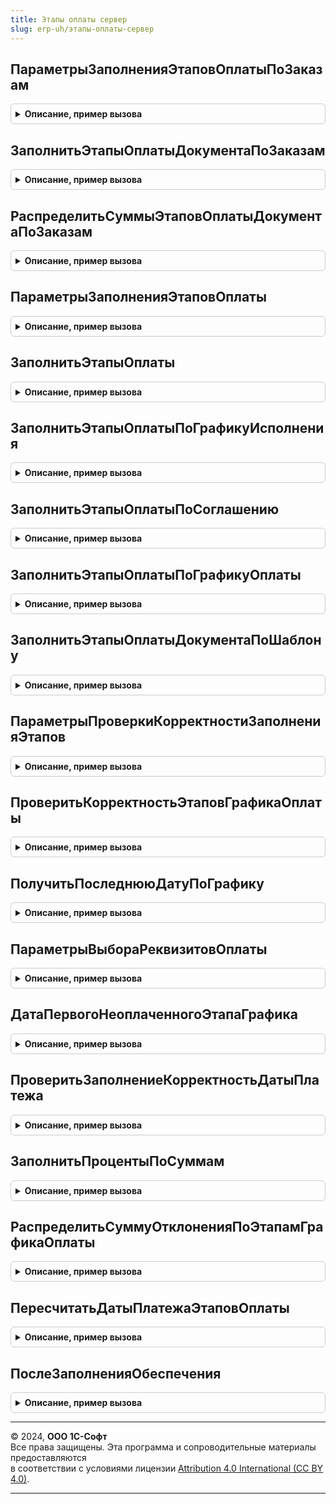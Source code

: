 ```yaml
---
title: Этапы оплаты сервер
slug: erp-uh/этапы-оплаты-сервер
---
```



## ПараметрыЗаполненияЭтаповОплатыПоЗаказам
<details style="margin: 1em 0; padding: 0.5em; border: 1px solid #ccc; border-radius: 6px;">

<summary style="font-weight: bold; cursor: pointer;">Описание, пример вызова</summary>

```bsl

// Возвращает структуру с параметрами заполнения этапов оплаты по заказам.
//
// Возвращаемое значение:
//  Структура - Параметры заполнения этапов оплаты:
// * ДатаЗаказа                     - Дата - Дата заказа, если есть.
// * ДатаСогласования               - Дата - Дата заказа, если есть.
// * ДатаОтгрузки                   - Дата, ТаблицаЗначений -
// * СрокПереходаПраваСобственности - Число - Срок перехода права собственности из соглашения.
// * Соглашение                     - СправочникСсылка.СоглашенияСКлиентами, СправочникСсылка.СоглашенияСПоставщиками - Соглашение, если есть
// * СуммаОплаты                    - Число - Общая сумма к оплате, без учета залога.
// * СуммаЗалога                    - Число - Сумма залога за тару.
//
Функция ПараметрыЗаполненияЭтаповОплатыПоЗаказам() Экспорт
```

Пример вызова
```bsl
Результат = ЭтапыОплатыСервер.ПараметрыЗаполненияЭтаповОплатыПоЗаказам() 
```
</details>

## ЗаполнитьЭтапыОплатыДокументаПоЗаказам
<details style="margin: 1em 0; padding: 0.5em; border: 1px solid #ccc; border-radius: 6px;">

<summary style="font-weight: bold; cursor: pointer;">Описание, пример вызова</summary>

```bsl

// Заполняет ТЧ ЭтапыГрафикаОплаты по переданной структуре параметров.
//
// Параметры:
//  ЭтапыГрафикаОплаты - ТаблицаЗначений - Таблица этапов для заполнения.
//  Параметры - см. ПараметрыЗаполненияЭтаповОплатыПоЗаказам
//
Процедура ЗаполнитьЭтапыОплатыДокументаПоЗаказам(ЭтапыГрафикаОплаты, Параметры) Экспорт
```

Пример вызова
```bsl
ЭтапыОплатыСервер.ЗаполнитьЭтапыОплатыДокументаПоЗаказам(ЭтапыГрафикаОплаты, Параметры) 
```
</details>

## РаспределитьСуммыЭтаповОплатыДокументаПоЗаказам
<details style="margin: 1em 0; padding: 0.5em; border: 1px solid #ccc; border-radius: 6px;">

<summary style="font-weight: bold; cursor: pointer;">Описание, пример вызова</summary>

```bsl

// Распределяет суммы документа по процентам графика
//
// Параметры:
//  ЭтапыГрафикаОплаты -ТаблицаЗначений - Этапы графика оплаты.
//  Параметры - см. ПараметрыЗаполненияЭтаповОплатыПоЗаказам
//
Процедура РаспределитьСуммыЭтаповОплатыДокументаПоЗаказам(ЭтапыГрафикаОплаты, Параметры) Экспорт
```

Пример вызова
```bsl
ЭтапыОплатыСервер.РаспределитьСуммыЭтаповОплатыДокументаПоЗаказам(ЭтапыГрафикаОплаты, Параметры) 
```
</details>

## ПараметрыЗаполненияЭтаповОплаты
<details style="margin: 1em 0; padding: 0.5em; border: 1px solid #ccc; border-radius: 6px;">

<summary style="font-weight: bold; cursor: pointer;">Описание, пример вызова</summary>

```bsl

// Возвращает структуру с параметрами заполнения этапов оплаты по соглашению, графику оплаты или по умолчанию.
//
// Возвращаемое значение:
//  Структура - Параметры заполнения этапов оплаты:
// * ДатаЗаказа                     - Дата - Дата заказа, если есть.
// * ДатаСогласования               - Дата - Дата заказа, если есть.
// * ДатаОтгрузки                   - Дата, ТаблицаЗначений - Общая дата отгрузки или таблица значений с колонками "ДатаОтгрузки","СуммаПлатежа" и "СуммаЗалогаЗаТару".
// * СрокПереходаПраваСобственности - Число - Срок перехода права собственности из соглашения.
// * Соглашение                     - СправочникСсылка.СоглашенияСКлиентами, СправочникСсылка.СоглашенияСПоставщиками - Соглашение, если есть
// * СуммаОплаты                    - Число - Общая сумма к оплате, без учета залога.
// * СуммаЗалога                    - Число - Сумма залога за тару.
//
Функция ПараметрыЗаполненияЭтаповОплаты() Экспорт
```

Пример вызова
```bsl
Результат = ЭтапыОплатыСервер.ПараметрыЗаполненияЭтаповОплаты() 
```
</details>

## ЗаполнитьЭтапыОплаты
<details style="margin: 1em 0; padding: 0.5em; border: 1px solid #ccc; border-radius: 6px;">

<summary style="font-weight: bold; cursor: pointer;">Описание, пример вызова</summary>

```bsl

// Заполняет этапы графика оплаты или распределяет уже заполненную сумму в документах продажи.
//
// Параметры:
// 		ЭтапыГрафикаОплаты - ТаблицаЗначений - таблица этапов оплаты.
// 		ПараметрыЗаполнения - см. ПараметрыЗаполненияЭтаповОплаты
//
Процедура ЗаполнитьЭтапыОплаты(ЭтапыГрафикаОплаты, ПараметрыЗаполнения) Экспорт
```

Пример вызова
```bsl
ЭтапыОплатыСервер.ЗаполнитьЭтапыОплаты(ЭтапыГрафикаОплаты, ПараметрыЗаполнения) 
```
</details>

## ЗаполнитьЭтапыОплатыПоГрафикуИсполнения
<details style="margin: 1em 0; padding: 0.5em; border: 1px solid #ccc; border-radius: 6px;">

<summary style="font-weight: bold; cursor: pointer;">Описание, пример вызова</summary>

```bsl

// Заполняет этапы графика оплаты в документе по графику исполнения договора.
//
// Параметры:
// 		ЭтапыГрафикаОплаты - ТаблицаЗначений - таблица этапов оплаты.
// 		ПараметрыЗаполнения - см. ПараметрыЗаполненияЭтаповОплаты
//
Процедура ЗаполнитьЭтапыОплатыПоГрафикуИсполнения(ЭтапыГрафикаОплаты, ПараметрыЗаполнения) Экспорт
```

Пример вызова
```bsl
ЭтапыОплатыСервер.ЗаполнитьЭтапыОплатыПоГрафикуИсполнения(ЭтапыГрафикаОплаты, ПараметрыЗаполнения) 
```
</details>

## ЗаполнитьЭтапыОплатыПоСоглашению
<details style="margin: 1em 0; padding: 0.5em; border: 1px solid #ccc; border-radius: 6px;">

<summary style="font-weight: bold; cursor: pointer;">Описание, пример вызова</summary>

```bsl

// Заполняет этапы графика оплаты в документе по графику указанном в соглашении.
//
// Параметры:
// 		ЭтапыГрафикаОплаты - ТаблицаЗначений - таблица этапов оплаты.
// 		ПараметрыЗаполнения - см. ПараметрыЗаполненияЭтаповОплаты
//
Процедура ЗаполнитьЭтапыОплатыПоСоглашению(ЭтапыГрафикаОплаты, ПараметрыЗаполнения) Экспорт
```

Пример вызова
```bsl
ЭтапыОплатыСервер.ЗаполнитьЭтапыОплатыПоСоглашению(ЭтапыГрафикаОплаты, ПараметрыЗаполнения) 
```
</details>

## ЗаполнитьЭтапыОплатыПоГрафикуОплаты
<details style="margin: 1em 0; padding: 0.5em; border: 1px solid #ccc; border-radius: 6px;">

<summary style="font-weight: bold; cursor: pointer;">Описание, пример вызова</summary>

```bsl

// Заполняет этапы графика оплаты в документе по графику оплаты указанном в соглашении.
//
// Параметры:
// 		ЭтапыГрафикаОплаты - ТаблицаЗначений - таблица этапов оплаты.
// 		ПараметрыЗаполнения - см. ПараметрыЗаполненияЭтаповОплаты
//
Процедура ЗаполнитьЭтапыОплатыПоГрафикуОплаты(ЭтапыГрафикаОплаты, ПараметрыЗаполнения) Экспорт
```

Пример вызова
```bsl
ЭтапыОплатыСервер.ЗаполнитьЭтапыОплатыПоГрафикуОплаты(ЭтапыГрафикаОплаты, ПараметрыЗаполнения) 
```
</details>

## ЗаполнитьЭтапыОплатыДокументаПоШаблону
<details style="margin: 1em 0; padding: 0.5em; border: 1px solid #ccc; border-radius: 6px;">

<summary style="font-weight: bold; cursor: pointer;">Описание, пример вызова</summary>

```bsl

// Заполняет этапы графика оплаты в документе по переданному шаблону.
//
// Параметры:
// 		ЭтапыГрафикаОплаты - ТаблицаЗначений - таблица этапов оплаты.
// 		ПараметрыЗаполнения - см. ПараметрыЗаполненияЭтаповОплаты
//
Процедура ЗаполнитьЭтапыОплатыДокументаПоШаблону(ЭтапыГрафикаОплаты, ПараметрыЗаполнения) Экспорт
```

Пример вызова
```bsl
ЭтапыОплатыСервер.ЗаполнитьЭтапыОплатыДокументаПоШаблону(ЭтапыГрафикаОплаты, ПараметрыЗаполнения) 
```
</details>

## ПараметрыПроверкиКорректностиЗаполненияЭтапов
<details style="margin: 1em 0; padding: 0.5em; border: 1px solid #ccc; border-radius: 6px;">

<summary style="font-weight: bold; cursor: pointer;">Описание, пример вызова</summary>

```bsl

// Параметры проверки корректности заполнения этапов.
//
// Возвращаемое значение:
//  Структура - Параметры проверки корректности заполнения этапов:
// * ДатаОтгрузки                     - Дата, ТаблицаЗначений - Единая дата отгрузки или таблица с колонками "ДатаОтгрузки", "СуммаПлатежа" и "СуммаЗалогаЗаТару".
// * Дата                             - Дата - Дата документа.
// * Валюта                           - СправочникСсылка.Валюты - Валюта оплаты.
// * ЭтоЗаказ                         - Булево - Это заказ.
// * НакладнаяИсточникГрафика         - Булево - Это накладная на основании заказа.
// * НадписьЭтапыОплаты               - Строка - Путь к реквизиту формы "НадписьЭтапыОплаты", если есть.
// * СуммаОплатыПоДокументу           - Число - сумма документа, в котором необходимо осуществить проверку
// * СуммаЗалогаПоДокументу           - Число - сумма залога по документу, в котором необходимо осуществить проверку
// * ИмяКолонкиДатаОтгрузки           - Строка - Имя колонки, содержащей даты отгрузки в ТЧ, если параметр ДатаОтгрузки содержит ТЧ.
//
Функция ПараметрыПроверкиКорректностиЗаполненияЭтапов() Экспорт
```

Пример вызова
```bsl
Результат = ЭтапыОплатыСервер.ПараметрыПроверкиКорректностиЗаполненияЭтапов() 
```
</details>

## ПроверитьКорректностьЭтаповГрафикаОплаты
<details style="margin: 1em 0; padding: 0.5em; border: 1px solid #ccc; border-radius: 6px;">

<summary style="font-weight: bold; cursor: pointer;">Описание, пример вызова</summary>

```bsl

// Проверяет корректность заполнения этапов графика оплаты в документе
//
// Параметры:
// ЭтапыГрафикаОплаты               - ТаблицаЗначений - Таблица этапов оплаты для проверки.
// Отказ                            - Булево - Флаг отказа от записи документа
// СтруктураПараметров              - см. ПараметрыПроверкиКорректностиЗаполненияЭтапов
// УпрощенныйРежимДиалога           - Булево - флаг, указывающий на использование простого диалога ввода этапов оплаты.
// ПривязыватьСообщенияКГиперссылке - Булево - флаг, говорящий о том что проверка происходит на форме и сообщения надо привязывать к надписи графика этапов оплаты.
//
Процедура ПроверитьКорректностьЭтаповГрафикаОплаты(Знач ЭтапыГрафикаОплаты, Экспорт
```

Пример вызова
```bsl
ЭтапыОплатыСервер.ПроверитьКорректностьЭтаповГрафикаОплаты(ЭтапыГрафикаОплаты, );
```
</details>

## ПолучитьПоследнююДатуПоГрафику
<details style="margin: 1em 0; padding: 0.5em; border: 1px solid #ccc; border-radius: 6px;">

<summary style="font-weight: bold; cursor: pointer;">Описание, пример вызова</summary>

```bsl

// Возвращает дату последнего этапа по графику.
//
// Параметры:
// 	ДатаОтгрузки                   - Дата - дата отгрузки.
// 	Соглашение                     - СправочникСсылка.СоглашенияСПоставщиками, СправочникСсылка.СоглашенияСКлиентами - Соглашение.
// 	ГрафикОплаты                   - СправочникСсылка.ГрафикиОплаты - График оплаты, если есть.
// 	ДатаЗаказа                     - Дата - дата заказа.
// 	ДатаСогласования               - Дата - дата согласования заказа.
// 	ДатаПереходаПраваСобственности - Дата - дата перехода права собственности
//
// Возвращаемое значение:
// 	Дата - Последняя дата по графику с учетом календаря.
//
Функция ПолучитьПоследнююДатуПоГрафику(ДатаОтгрузки, Экспорт
```

Пример вызова
```bsl
Результат = ЭтапыОплатыСервер.ПолучитьПоследнююДатуПоГрафику(ДатаОтгрузки, );
```
</details>

## ПараметрыВыбораРеквизитовОплаты
<details style="margin: 1em 0; padding: 0.5em; border: 1px solid #ccc; border-radius: 6px;">

<summary style="font-weight: bold; cursor: pointer;">Описание, пример вызова</summary>

```bsl

// Возвращает структуру с параметрами выбора реквизитов оплаты для передачи во внешние формы.
//
// Параметры:
// 		ОбъектМетаданных - ОбъектМетаданных - объект метаданных, по которому нужно определить параметры.
//
// Возвращаемое значение:
// 		Структура:
// 			* Ключ - Строка - Имя реквизита оплаты.
// 			* Значение - ФиксированныйМассив из Структура - Параметры выбора, где:
// 				** ФормаОплаты - ФиксированныйМассив из ПараметрВыбора.
// 				** Касса - ФиксированныйМассив из ПараметрВыбора.
// 				** БанковскийСчет - ФиксированныйМассив из ПараметрВыбора.
// 				** ГрафикОплаты - ФиксированныйМассив из ПараметрВыбора.
//
Функция ПараметрыВыбораРеквизитовОплаты(ОбъектМетаданных) Экспорт
```

Пример вызова
```bsl
Результат = ЭтапыОплатыСервер.ПараметрыВыбораРеквизитовОплаты(ОбъектМетаданных) 
```
</details>

## ДатаПервогоНеоплаченногоЭтапаГрафика
<details style="margin: 1em 0; padding: 0.5em; border: 1px solid #ccc; border-radius: 6px;">

<summary style="font-weight: bold; cursor: pointer;">Описание, пример вызова</summary>

```bsl

//Возращает минимальную дату неоплаченного этапа графика исполнения договора.
//
// Параметры:
//
// 		ГрафикИсполненияДоговора - ДокументСсылка.ГрафикИсполненияДоговора - график договора.
// 		Дата - Дата - дата документа.
// 		ТипРасчетов - ПеречислениеСсылка.ТипыРасчетовСПартнерами - определяет в каком регистре искать дату неоплаченного этапа.
//
// Возвращаемое значение:
// 		Дата - Минимальная дата неоплаченного этапа графика, если все оплачены - пустая дата.
Функция ДатаПервогоНеоплаченногоЭтапаГрафика(ГрафикИсполненияДоговора, Дата, ТипРасчетов) Экспорт
```

Пример вызова
```bsl
Результат = ЭтапыОплатыСервер.ДатаПервогоНеоплаченногоЭтапаГрафика(ГрафикИсполненияДоговора, Дата, ТипРасчетов) 
```
</details>

## ПроверитьЗаполнениеКорректностьДатыПлатежа
<details style="margin: 1em 0; padding: 0.5em; border: 1px solid #ccc; border-radius: 6px;">

<summary style="font-weight: bold; cursor: pointer;">Описание, пример вызова</summary>

```bsl

// Процедура проверяет заполнение и корректность даты платежа в документе.
//
// Параметры:
//		ДатаПлатежа - Дата - дата платежа проверяемого документа
//		ДатаДокумента - Дата - дата проверяемого документа
//		Отказ - Булево - Признак отказа от продолжения работы.
//
Процедура ПроверитьЗаполнениеКорректностьДатыПлатежа(ДатаПлатежа, ДатаДокумента, Отказ) Экспорт
```

Пример вызова
```bsl
ЭтапыОплатыСервер.ПроверитьЗаполнениеКорректностьДатыПлатежа(ДатаПлатежа, ДатаДокумента, Отказ) 
```
</details>

## ЗаполнитьПроцентыПоСуммам
<details style="margin: 1em 0; padding: 0.5em; border: 1px solid #ccc; border-radius: 6px;">

<summary style="font-weight: bold; cursor: pointer;">Описание, пример вызова</summary>

```bsl

// Процедура заполняет проценты по уже рассчитанным суммам в таблице этапов графиков оплаты.
//
// Параметры:
// 	ЭтапыГрафикаОплаты - ТаблицаЗначений,ДанныеФормыКоллекция - этапы, в которых надо заполнить проценты.
//
Процедура ЗаполнитьПроцентыПоСуммам(ЭтапыГрафикаОплаты) Экспорт
```

Пример вызова
```bsl
ЭтапыОплатыСервер.ЗаполнитьПроцентыПоСуммам(ЭтапыГрафикаОплаты) 
```
</details>

## РаспределитьСуммуОтклоненияПоЭтапамГрафикаОплаты
<details style="margin: 1em 0; padding: 0.5em; border: 1px solid #ccc; border-radius: 6px;">

<summary style="font-weight: bold; cursor: pointer;">Описание, пример вызова</summary>

```bsl

// Процедура распределяет сумму отклонения мерных товаров по этапам графика оплаты.
Процедура РаспределитьСуммуОтклоненияПоЭтапамГрафикаОплаты(ЭтапыГрафикаОплаты, Знач СуммаОтклоненияКРаспределению) Экспорт
```

Пример вызова
```bsl
ЭтапыОплатыСервер.РаспределитьСуммуОтклоненияПоЭтапамГрафикаОплаты(ЭтапыГрафикаОплаты, СуммаОтклоненияКРаспределению) 
```
</details>

## ПересчитатьДатыПлатежаЭтаповОплаты
<details style="margin: 1em 0; padding: 0.5em; border: 1px solid #ccc; border-radius: 6px;">

<summary style="font-weight: bold; cursor: pointer;">Описание, пример вызова</summary>

```bsl

// Двигает даты платежа этапов оплаты  в соответствии с изменениями исходных дат
//
// Параметры:
//  Объект - ДокументОбъект, СправочникОбъект, ФормаКлиентскогоПриложения - Обрабатываемый объект
//  СтруктураПараметров - см. ВзаиморасчетыСервер.ПараметрыМеханизма - параметры механизма
//  МассивИспользуемыхРеквизитов- Массив из Строка - имена реквизитов
//
// Возвращаемое значение:
//  Булево - Истина, если есть изменения в Этапах оплаты
Функция ПересчитатьДатыПлатежаЭтаповОплаты(Объект, СтруктураПараметров, МассивИспользуемыхРеквизитов) Экспорт
```

Пример вызова
```bsl
Результат = ЭтапыОплатыСервер.ПересчитатьДатыПлатежаЭтаповОплаты(Объект, СтруктураПараметров, МассивИспользуемыхРеквизитов) 
```
</details>

## ПослеЗаполненияОбеспечения
<details style="margin: 1em 0; padding: 0.5em; border: 1px solid #ccc; border-radius: 6px;">

<summary style="font-weight: bold; cursor: pointer;">Описание, пример вызова</summary>

```bsl

// Процедура по возможности пересчитает этапы оплаты заказа клиента после заполнения обеспечения.
//
// Параметры:
//  Объект - ДокументОбъект.ЗаказКлиента, ДокументОбъект.ЗаказДавальца2_5 - Заказ, в котором изменились даты отгрузки
Процедура ПослеЗаполненияОбеспечения(Объект) Экспорт
```

Пример вызова
```bsl
ЭтапыОплатыСервер.ПослеЗаполненияОбеспечения(Объект) 
```
</details>

---

© 2024, **ООО 1С-Софт**  
Все права защищены. Эта программа и сопроводительные материалы предоставляются  
в соответствии с условиями лицензии [Attribution 4.0 International (CC BY 4.0)](https://creativecommons.org/licenses/by/4.0/legalcode).

---
